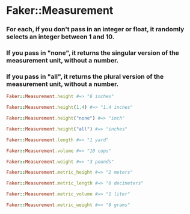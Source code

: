 # Faker::Measurement

### For each, if you don't pass in an integer or float, it randomly selects an integer between 1 and 10.
### If you pass in "none", it returns the singular version of the measurement unit, without a number.
### If you pass in "all", it returns the plural version of the measurement unit, without a number.

```ruby
Faker::Measurement.height #=> "6 inches"

Faker::Measurement.height(1.4) #=> "1.4 inches"

Faker::Measurement.height("none") #=> "inch"

Faker::Measurement.height("all") #=> "inches"

Faker::Measurement.length #=> "1 yard"

Faker::Measurement.volume #=> "10 cups"

Faker::Measurement.weight #=> "3 pounds"

Faker::Measurement.metric_height #=> "2 meters"

Faker::Measurement.metric_length #=> "0 decimeters"

Faker::Measurement.metric_volume #=> "1 liter"

Faker::Measurement.metric_weight #=> "8 grams"
```
